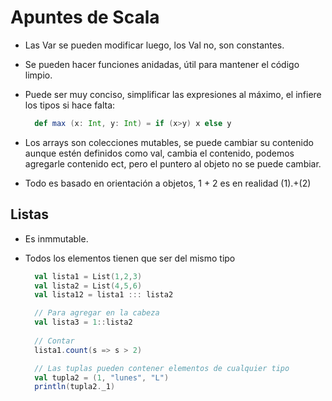 # Apuntes de Scala

- Las Var se pueden modificar luego, los Val no, son constantes.
- Se pueden hacer funciones anidadas, útil para mantener el código limpio.
- Puede ser muy conciso, simplificar las expresiones al máximo, el infiere los tipos si hace falta:

    ``` scala 
      def max (x: Int, y: Int) = if (x>y) x else y
    ```

- Los arrays son colecciones mutables, se puede cambiar su contenido aunque estén definidos como val, cambia el contenido, podemos agregarle contenido ect, pero el puntero al objeto no se puede cambiar.
- Todo es basado en orientación a objetos, 1 + 2 es en realidad (1).+(2)

## Listas

- Es inmmutable.
- Todos los elementos tienen que ser del mismo tipo

  ```scala
    val lista1 = List(1,2,3)
    val lista2 = List(4,5,6)
    val lista12 = lista1 ::: lista2

    // Para agregar en la cabeza
    val lista3 = 1::lista2
    
    // Contar
    lista1.count(s => s > 2)

    // Las tuplas pueden contener elementos de cualquier tipo
    val tupla2 = (1, "lunes", "L")
    println(tupla2._1)
  ``` 
